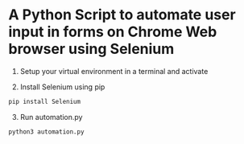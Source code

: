 # A Python Script to automate user input in forms on Chrome Web browser using Selenium


1. Setup your virtual environment in a terminal and activate

2. Install Selenium using pip
 ```bash
 pip install Selenium
 ```

3. Run automation.py
```bash
python3 automation.py
``` 